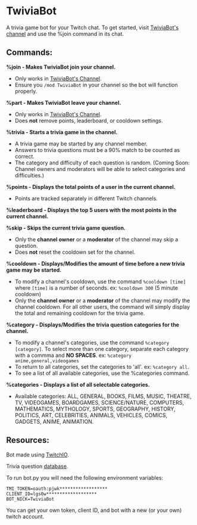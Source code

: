# TwiviaBot

A trivia game bot for your Twitch chat. To get started, visit [TwiviaBot's channel](https://www.twitch.tv/twiviabot) and use the %join command in its chat. 

## Commands:

**%join - Makes TwiviaBot join your channel.**
 - Only works in [TwiviaBot's Channel](https://www.twitch.tv/twiviabot).
 - Ensure you `/mod TwiviaBot` in your channel so the bot will function properly.

**%part - Makes TwiviaBot leave your channel.**
 - Only works in [TwiviaBot's Channel](https://www.twitch.tv/twiviabot).
 - Does **not** remove points, leaderboard, or cooldown settings.

**%trivia - Starts a trivia game in the channel.**
- A trivia game may be started by any channel member.
- Answers to trivia questions must be a 90% match to be counted as correct.
- The category and difficulty of each question is random. (Coming Soon: Channel owners and moderators will be able to select categories and difficulties.)

**%points - Displays the total points of a user in the current channel.**
- Points are tracked separately in different Twitch channels.

**%leaderboard - Displays the top 5 users with the most points in the current channel.**

**%skip - Skips the current trivia game question.**
- Only the **channel owner** or a **moderator** of the channel may skip a question.
- Does **not** reset the cooldown set for the channel. 

**%cooldown - Displays/Modifies the amount of time before a new trivia game may be started.**
 - To modify a channel's cooldown, use the command `%cooldown [time]` where `[time]` is a number of seconds. ex: `%cooldown 300` (5 minute cooldown)
 - Only the **channel owner** or a **moderator** of the channel may modify the channel cooldown. For all other users, the command will simply display the total and remaining cooldown for the trivia game. 

**%category - Displays/Modifies the trivia question categories for the channel.**
 - To modify a channel's categories, use the command `%category [category]`. To select more than one category, separate each category with a commma and **NO SPACES**. ex: `%category anime,general,videogames` 
 - To return to all categories, set the categories to 'all'. ex: `%category all`.
 - To see a list of all available categories, use the %categories command.

 **%categories - Displays a list of all selectable categories.**
 - Available categories: ALL, GENERAL, BOOKS, FILMS, MUSIC, THEATRE, TV, VIDEOGAMES, BOARDGAMES, SCIENCE/NATURE, COMPUTERS, MATHEMATICS, MYTHOLOGY, SPORTS, GEOGRAPHY, HISTORY, POLITICS, ART, CELEBRITIES, ANIMALS, VEHICLES, COMICS, GADGETS, ANIME, ANIMATION. 

## Resources:

Bot made using [TwitchIO](https://twitchio.dev/en/latest/index.html). 

Trivia question [database](https://opentdb.com/).

To run bot.py you will need the following environment variables:

```
TMI_TOKEN=oauth:pjwk******************
CLIENT_ID=lgs0w*******************
BOT_NICK=TwiviaBot 
```

You can get your own token, client ID, and bot with a new (or your own) twitch account.